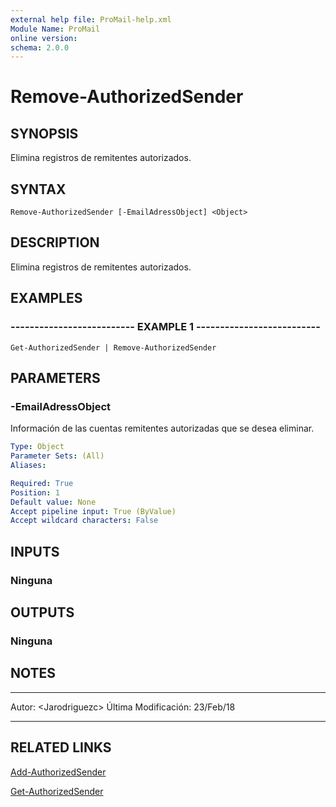```yaml
---
external help file: ProMail-help.xml
Module Name: ProMail
online version: 
schema: 2.0.0
---
```


# Remove-AuthorizedSender

## SYNOPSIS
Elimina registros de remitentes autorizados.

## SYNTAX

```
Remove-AuthorizedSender [-EmailAdressObject] <Object>
```

## DESCRIPTION
Elimina registros de remitentes autorizados.

## EXAMPLES

### -------------------------- EXAMPLE 1 --------------------------
```
Get-AuthorizedSender | Remove-AuthorizedSender
```

## PARAMETERS

### -EmailAdressObject
Información de las cuentas remitentes autorizadas que se desea eliminar.

```yaml
Type: Object
Parameter Sets: (All)
Aliases: 

Required: True
Position: 1
Default value: None
Accept pipeline input: True (ByValue)
Accept wildcard characters: False
```

## INPUTS

### Ninguna

## OUTPUTS

### Ninguna

## NOTES
---------------------------------------------------------
Autor: \<Jarodriguezc\>
Última Modificación: 23/Feb/18

---------------------------------------------------------

## RELATED LINKS

[Add-AuthorizedSender](Add-AuthorizedSender.md)

[Get-AuthorizedSender](Get-AuthorizedSender.md)

